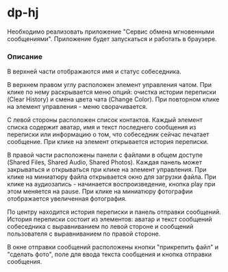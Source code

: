 # dp-hj
Необходимо реализовать приложение "Сервис обмена мгновенными сообщениями". Приложение будет запускаться и работать в браузере.

### Описание

В верхней части отображаются имя и статус собеседника. 

В верхнем правом углу расположен элемент управления чатом. При клике по нему раскрывается меню опций: очистка истории переписки (Clear History) и смена цвета чата (Change Color). При повторном клике на элемент управления - меню сворачивается.

С левой стороны расположен список контактов. Каждый элемент списка содержит аватар, имя и текст последнего сообщения из переписки или информацию о том, что собеседник сейчас печатает сообщение. При клике на элемент открывается история переписки.

В правой части расположены панели с файлами в общем доступе (Shared Files, Shared Audio, Shared Photos). Каждая панель может закрываться и открываться при клике на элемент управления. 
При клике на миниатюру файла открывается окно для загрузки файла.
При клике на аудиозапись - начинается воспроизведение, кнопка play при этом меняется на pause.
При клике на миниатюру фотографии отображается увеличенная фотография.

По центру находится история переписки и панель отправки сообщений. История переписки состоит из элементов: аватар и текст сообщений собеседника с выравниванием по левой стороне и сообщений пользователя с выравниванием по правой стороне.

В окне отправки сообщений расположены кнопки "прикрепить файл" и "сделать фото", поле для ввода текста сообщения и кнопка отправки сообщения.